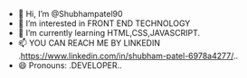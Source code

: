 - 👋 Hi, I’m @Shubhampatel90
- 👀 I’m interested in FRONT END TECHNOLOGY
- 🌱 I’m currently learning HTML,CSS,JAVASCRIPT.
- 📫 YOU CAN REACH ME BY LINKEDIN .https://www.linkedin.com/in/shubham-patel-6978a4277/..
- 😄 Pronouns: .DEVELOPER..

<!---
Shubhampatel90/Shubhampatel90 is a ✨ special ✨ repository because its `README.md` (this file) appears on your GitHub profile.
You can click the Preview link to take a look at your changes.
--->
